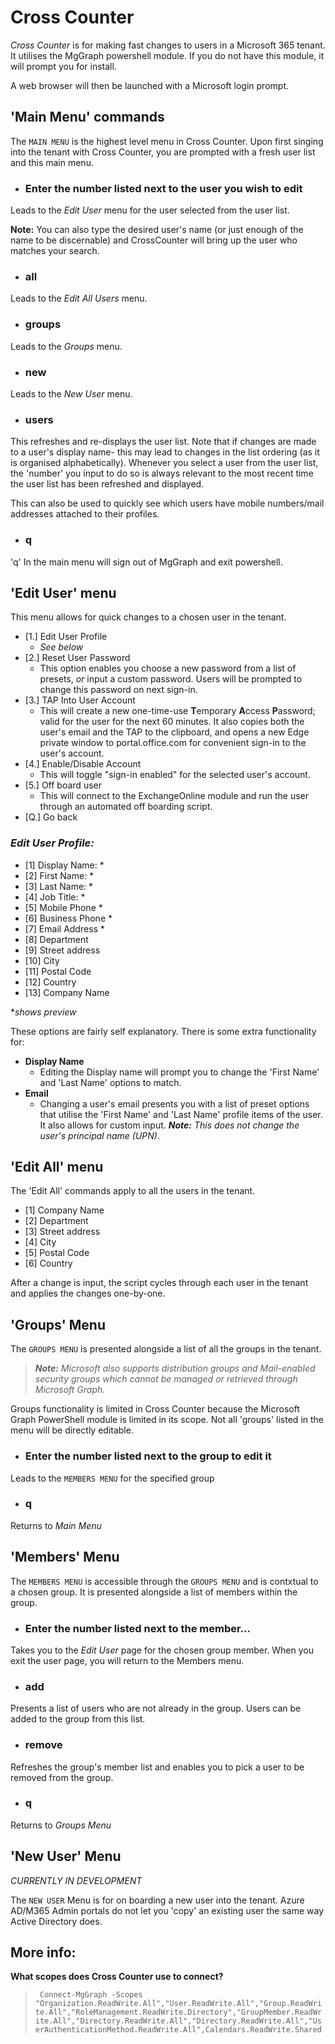 # Cross Counter

*Cross Counter* is for making fast changes to users in a Microsoft 365 tenant. It utilises the MgGraph powershell module. If you do not have this module, it will prompt you for install.

A web browser will then be launched with a Microsoft login prompt.

## 'Main Menu' commands

The `MAIN MENU` is the highest level menu in Cross Counter. Upon first singing into the tenant with Cross Counter, you are prompted with a fresh user list and this main menu.

-  ### Enter the number listed next to the user you wish to edit
 Leads to the *Edit User* menu for the user selected from the user list.

 **Note:** You can also type the desired user's name (or just enough of the name to be discernable) and CrossCounter will bring up the user who matches your search.

- ### all
Leads to the *Edit All Users* menu.

- ### groups
Leads to the *Groups* menu.

- ### new
Leads to the *New User* menu.

- ### users
This refreshes and re-displays the user list. Note that if changes are made to a user's display name- this may lead to changes in the list ordering (as it is organised alphabetically). Whenever you select a user from the user list,  the 'number' you input to do so is always relevant to the most recent time the user list has been refreshed and displayed.

This can also be used to quickly see which users have mobile numbers/mail addresses attached to their profiles.

- ### q
'q' In the main menu will sign out of MgGraph and exit powershell.

## 'Edit User' menu
This menu allows for quick changes to a chosen user in the tenant.
- [1.] Edit User Profile
  - *See below*
- [2.] Reset User Password
  - This option enables you choose a new password from a list of presets, *or* input a custom password. Users will be prompted to change this password on next sign-in.
- [3.] TAP Into User Account
  - This will create a new one-time-use **T**emporary **A**ccess **P**assword; valid for the user for the next 60 minutes. It also copies both the user's email and the TAP to the clipboard, and opens a new Edge private window to portal.office.com for convenient sign-in to the user's account.
- [4.] Enable/Disable Account
  - This will toggle "sign-in enabled" for the selected user's account.
- [5.] Off board user
  - This will connect to the ExchangeOnline module and run the user through an automated off boarding script.
- [Q.] Go back

### *Edit User Profile:*
- [1] Display Name: *
- [2] First Name: *
- [3] Last Name: *
- [4] Job Title: *
- [5] Mobile Phone *
- [6] Business Phone *
- [7] Email Address *
- [8] Department
- [9] Street address
- [10] City
- [11] Postal Code
- [12] Country
- [13] Company Name

**shows preview*

These options are fairly self explanatory. There is some extra functionality for:
- **Display Name**
  - Editing the Display name will prompt you to change the 'First Name' and 'Last Name' options to match.
- **Email**
  - Changing a user's email presents you with a list of preset options that utilise the 'First Name' and 'Last Name' profile items of the user. It also allows for custom input. ***Note:** This does not change the user's principal name (UPN)*.

## 'Edit All' menu
The 'Edit All' commands apply  to all the users in the tenant.
- [1] Company Name
- [2] Department
- [3] Street address
- [4] City
- [5] Postal Code
- [6] Country

After a change is input, the script cycles through each user in the tenant and applies the changes one-by-one.

## 'Groups' Menu
The `GROUPS MENU` is presented alongside a list of all the groups in the tenant.

>  ***Note:** Microsoft also supports distribution groups and Mail-enabled security groups which cannot be managed or retrieved through Microsoft Graph.*

Groups functionality is limited in Cross Counter because the Microsoft Graph PowerShell module is limited in its scope. Not all 'groups' listed in the menu will be directly editable.

-  ### Enter the number listed next to the group to edit it
Leads to the `MEMBERS MENU` for the specified group
-  ### q
Returns to *Main Menu*

## 'Members' Menu
The `MEMBERS MENU` is accessible through the `GROUPS MENU` and is contxtual to a chosen group. It is presented alongside a list of members within the group.
- ### Enter the number listed next to the member...
Takes you to the *Edit User* page for the chosen group member. When you exit the user page, you will return to the Members menu.
- ### add
Presents a list of users who are not already in the group. Users can be added to the group from this list.
- ### remove
Refreshes the group's member list and enables you to pick a user to be removed from the group.
- ### q
Returns to *Groups Menu*

## 'New User' Menu
*CURRENTLY IN DEVELOPMENT*

The `NEW USER` Menu is for on boarding a new user into the tenant. Azure AD/M365 Admin portals do not let you 'copy' an existing user the same way Active Directory does.

## More info:

**What scopes does Cross Counter use to connect?**

>` Connect-MgGraph -Scopes "Organization.ReadWrite.All","User.ReadWrite.All","Group.ReadWrite.All","RoleManagement.ReadWrite.Directory","GroupMember.ReadWrite.All","Directory.ReadWrite.All","Directory.ReadWrite.All","UserAuthenticationMethod.ReadWrite.All",Calendars.ReadWrite.Shared`